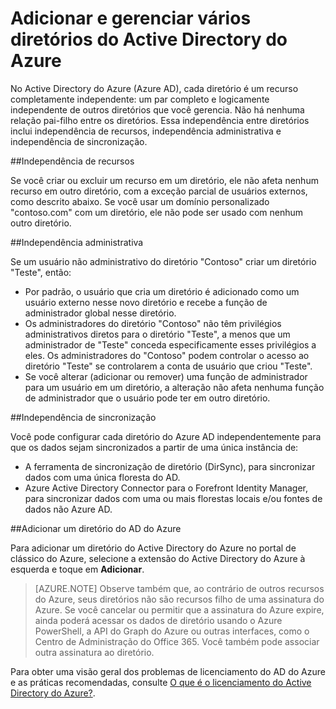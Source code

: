 <properties
   pageTitle="Adicione e gerencie vários diretórios do Active Directory do Azure | Microsoft Azure"
   description="Instruções e práticas recomendadas para adicionar e gerenciar diretórios do Active Directory do Azure, explicando os diretórios como recursos totalmente independentes"
   services="active-directory"
   documentationCenter=""
   authors="curtand"
   manager="femila"
   editor=""/>

<tags
   ms.service="active-directory"
   ms.devlang="na"
   ms.topic="article"
   ms.tgt_pltfrm="na"
   ms.workload="identity"
   ms.date="08/23/2016"
   ms.author="curtand"/>


# <a name="add-and-manage-multiple-azure-active-directory-directories"></a>Adicionar e gerenciar vários diretórios do Active Directory do Azure

No Active Directory do Azure (Azure AD), cada diretório é um recurso completamente independente: um par completo e logicamente independente de outros diretórios que você gerencia. Não há nenhuma relação pai-filho entre os diretórios. Essa independência entre diretórios inclui independência de recursos, independência administrativa e independência de sincronização.

##<a name="resource-independence"></a>Independência de recursos

Se você criar ou excluir um recurso em um diretório, ele não afeta nenhum recurso em outro diretório, com a exceção parcial de usuários externos, como descrito abaixo. Se você usar um domínio personalizado "contoso.com" com um diretório, ele não pode ser usado com nenhum outro diretório.

##<a name="administrative-independence"></a>Independência administrativa

Se um usuário não administrativo do diretório "Contoso" criar um diretório "Teste", então:
- Por padrão, o usuário que cria um diretório é adicionado como um usuário externo nesse novo diretório e recebe a função de administrador global nesse diretório.
- Os administradores do diretório "Contoso" não têm privilégios administrativos diretos para o diretório "Teste", a menos que um administrador de "Teste" conceda especificamente esses privilégios a eles. Os administradores do "Contoso" podem controlar o acesso ao diretório "Teste" se controlarem a conta de usuário que criou "Teste".
- Se você alterar (adicionar ou remover) uma função de administrador para um usuário em um diretório, a alteração não afeta nenhuma função de administrador que o usuário pode ter em outro diretório.

##<a name="synchronization-independence"></a>Independência de sincronização

Você pode configurar cada diretório do Azure AD independentemente para que os dados sejam sincronizados a partir de uma única instância de:
  - A ferramenta de sincronização de diretório (DirSync), para sincronizar dados com uma única floresta do AD.
  - Azure Active Directory Connector para o Forefront Identity Manager, para sincronizar dados com uma ou mais florestas locais e/ou fontes de dados não Azure AD.

##<a name="add-an-azure-ad-directory"></a>Adicionar um diretório do AD do Azure

Para adicionar um diretório do Active Directory do Azure no portal de clássico do Azure, selecione a extensão do Active Directory do Azure à esquerda e toque em **Adicionar**.

> [AZURE.NOTE]   Observe também que, ao contrário de outros recursos do Azure, seus diretórios não são recursos filho de uma assinatura do Azure. Se você cancelar ou permitir que a assinatura do Azure expire, ainda poderá acessar os dados de diretório usando o Azure PowerShell, a API do Graph do Azure ou outras interfaces, como o Centro de Administração do Office 365. Você também pode associar outra assinatura ao diretório.

Para obter uma visão geral dos problemas de licenciamento do AD do Azure e as práticas recomendadas, consulte [O que é o licenciamento do Active Directory do Azure?](active-directory-licensing-what-is.md).



<!--HONumber=Oct16_HO2-->


